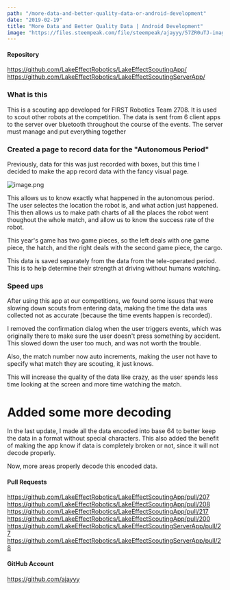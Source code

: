 ```yaml
---
path: "/more-data-and-better-quality-data-or-android-development"
date: "2019-02-19"
title: "More Data and Better Quality Data | Android Development"
image: "https://files.steempeak.com/file/steempeak/ajayyy/57ZR0uTJ-image.png"
---
```


#### Repository
https://github.com/LakeEffectRobotics/LakeEffectScoutingApp/
https://github.com/LakeEffectRobotics/LakeEffectScoutingServerApp/

### What is this
This is a scouting app developed for FIRST Robotics Team 2708. It is used to scout other robots at the competition. The data is sent from 6 client apps to the server over bluetooth throughout the course of the events. The server must manage and put everything together

### Created a page to record data for the "Autonomous Period"

Previously, data for this was just recorded with boxes, but this time I decided to make the app record data with the fancy visual page.

![image.png](https://files.steempeak.com/file/steempeak/ajayyy/57ZR0uTJ-image.png)

This allows us to know exactly what happened in the autonomous period. The user selectes the location the robot is, and what action just happened. This then allows us to make path charts of all the places the robot went thoughout the whole match, and allow us to know the success rate of the robot.

This year's game has two game pieces, so the left deals with one game piece, the hatch, and the right deals with the second game piece, the cargo.

This data is saved separately from the data from the tele-operated period. This is to help determine their strength at driving without humans watching.

### Speed ups

After using this app at our competitions, we found some issues that were slowing down scouts from entering data, making the time the data was collected not as accurate (because the time events happen is recorded).

I removed the confirmation dialog when the user triggers events, which was originally there to make sure the user doesn't press something by accident. This slowed down the user too much, and was not worth the trouble.

Also, the match number now auto increments, making the user not have to specify what match they are scouting, it just knows.

This will increase the quality of the data like crazy, as the user spends less time looking at the screen and more time watching the match.

# Added some more decoding

In the last update, I made all the data encoded into base 64 to better keep the data in a format without special characters. This also added the benefit of making the app know if data is completely broken or not, since it will not decode properly.

Now, more areas properly decode this encoded data.

#### Pull Requests
https://github.com/LakeEffectRobotics/LakeEffectScoutingApp/pull/207
https://github.com/LakeEffectRobotics/LakeEffectScoutingApp/pull/208
https://github.com/LakeEffectRobotics/LakeEffectScoutingApp/pull/217
https://github.com/LakeEffectRobotics/LakeEffectScoutingApp/pull/200
https://github.com/LakeEffectRobotics/LakeEffectScoutingServerApp/pull/27
https://github.com/LakeEffectRobotics/LakeEffectScoutingServerApp/pull/28

#### GitHub Account
https://github.com/ajayyy